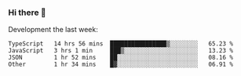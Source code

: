 ### Hi there 👋

Development the last week:
<!--START_SECTION:waka-->

```text
TypeScript   14 hrs 56 mins  ████████████████▒░░░░░░░░   65.23 %
JavaScript   3 hrs 1 min     ███▒░░░░░░░░░░░░░░░░░░░░░   13.23 %
JSON         1 hr 52 mins    ██░░░░░░░░░░░░░░░░░░░░░░░   08.16 %
Other        1 hr 34 mins    █▓░░░░░░░░░░░░░░░░░░░░░░░   06.91 %
```

<!--END_SECTION:waka-->

<!--
**JASONPANGGO/jasonpanggo** is a ✨ _special_ ✨ repository because its `README.md` (this file) appears on your GitHub profile.

Here are some ideas to get you started:

- 🔭 I’m currently working on ...
- 🌱 I’m currently learning ...
- 👯 I’m looking to collaborate on ...
- 🤔 I’m looking for help with ...
- 💬 Ask me about ...
- 📫 How to reach me: ...
- 😄 Pronouns: ...
- ⚡ Fun fact: ...
-->
